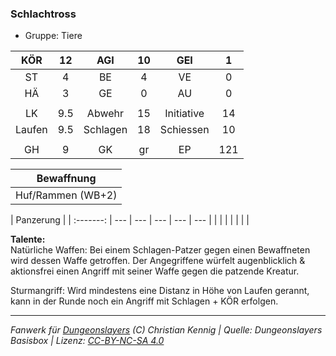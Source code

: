 ### Schlachtross

- Gruppe: Tiere

|  KÖR   | 12  |   AGI    | 10  |    GEI     |  1  |
| :----: | :-: | :------: | :-: | :--------: | :-: |
|   ST   |  4  |    BE    |  4  |     VE     |  0  |
|   HÄ   |  3  |    GE    |  0  |     AU     |  0  |
|        |     |          |     |            |     |
|   LK   | 9.5 |  Abwehr  | 15  | Initiative | 14  |
| Laufen | 9.5 | Schlagen | 18  | Schiessen  | 10  |
|        |     |          |     |            |     |
|   GH   |  9  |    GK    | gr  |     EP     | 121 |

|    Bewaffnung     |
| :---------------: |
| Huf/Rammen (WB+2) |

| Panzerung |
| :-------: | --- | --- | --- | --- | --- |
|           |     |     |     |     |     |

**Talente:**  
Natürliche Waffen: Bei einem Schlagen-Patzer gegen einen Bewaffneten wird dessen Waffe getroffen. Der Angegriffene würfelt augenblicklich & aktionsfrei einen Angriff mit seiner Waffe gegen die patzende Kreatur.

Sturmangriff: Wird mindestens eine Distanz in Höhe von Laufen gerannt, kann in der Runde noch ein Angriff mit Schlagen + KÖR erfolgen.

---

_Fanwerk für [Dungeonslayers](https://www.dungeonslayers.net/) (C) Christian Kennig | Quelle: Dungeonslayers Basisbox | Lizenz: [CC-BY-NC-SA 4.0](https://creativecommons.org/licenses/by-nc-sa/4.0/deed.de)_
